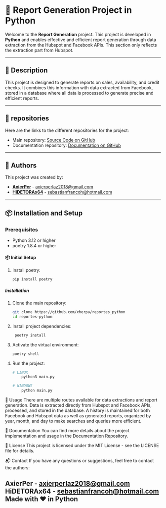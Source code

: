 # 📐 Report Generation Project in Python

Welcome to the **Report Generation** project. This project is developed in **Python** and enables effective and efficient report generation through data extraction from the Hubspot and Facebook APIs. This section only reflects the extraction part from Hubspot.

---

## 🚀 Description

This project is designed to generate reports on sales, availability, and credit checks. It combines this information with data extracted from Facebook, stored in a database where all data is processed to generate precise and efficient reports.

---

## 📂 repositories

Here are the links to the different repositories for the project:

- Main repository: [Source Code on GitHub](https://github.com/xherpa/reportes_python)
- Documentation repository: [Documentation on GitHub](https://github.com/tuusuario/repo-documentacion)

---

## 👥 Authors

This project was created by:

- **[AxierPer](https://github.com/AxierPer)** - [axierperlaz2018@gmail.com](mailto:axierperlaz2018@gmail.com)
- **[HiDETORAx64](https://github.com/HiDETORAx64)** - [sebastianfrancoh@hotmail.com](mailto:sebastianfrancoh@hotmail.com)

---

## 📦 Installation and Setup

### Prerequisites

- Python 3.12 or higher
- poetry 1.8.4 or higher

#### 📦 Initial Setup
1. Install poetry:
    ```bash
    pip install poetry

##### Installation

1. Clone the main repository:
   ```bash
   git clone https://github.com/xherpa/reportes_python
   cd reportes-python

2. Install project dependencies:

   ```bash
    poetry install

3. Activate the virtual environment:

    ```bash
    poetry shell

4. Run the project:

    ```bash
    # LINUX
        python3 main.py

    # WINDOWS
        python main.py

📝 Usage
There are multiple routes available for data extractions and report generation. Data is extracted directly from Hubspot and Facebook APIs, processed, and stored in the database. A history is maintained for both Facebook and Hubspot data as well as generated reports, organized by year, month, and day to make searches and queries more efficient.

📖 Documentation
You can find more details about the project implementation and usage in the Documentation Repository.

📜 License
This project is licensed under the MIT License - see the LICENSE file for details.

📬 Contact
If you have any questions or suggestions, feel free to contact the authors:

AxierPer - axierperlaz2018@gmail.com
HiDETORAx64 - sebastianfrancoh@hotmail.com
Made with ❤️ in Python
---
